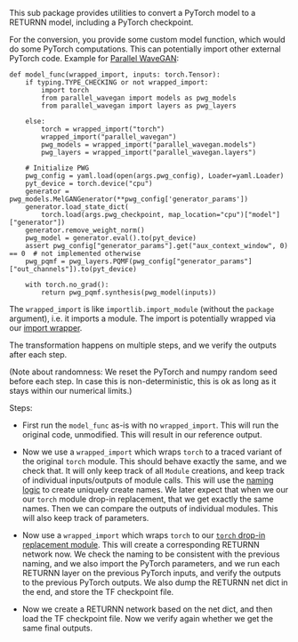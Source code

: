 This sub package provides utilities to convert
a PyTorch model
to a RETURNN model,
including a PyTorch checkpoint.

For the conversion, you provide some custom model function,
which would do some PyTorch computations.
This can potentially import other external PyTorch code.
Example for [Parallel WaveGAN](https://github.com/kan-bayashi/ParallelWaveGAN):

```
def model_func(wrapped_import, inputs: torch.Tensor):
    if typing.TYPE_CHECKING or not wrapped_import:
        import torch
        from parallel_wavegan import models as pwg_models
        from parallel_wavegan import layers as pwg_layers

    else:
        torch = wrapped_import("torch")
        wrapped_import("parallel_wavegan")
        pwg_models = wrapped_import("parallel_wavegan.models")
        pwg_layers = wrapped_import("parallel_wavegan.layers")

    # Initialize PWG
    pwg_config = yaml.load(open(args.pwg_config), Loader=yaml.Loader)
    pyt_device = torch.device("cpu")
    generator = pwg_models.MelGANGenerator(**pwg_config['generator_params'])
    generator.load_state_dict(
        torch.load(args.pwg_checkpoint, map_location="cpu")["model"]["generator"])
    generator.remove_weight_norm()
    pwg_model = generator.eval().to(pyt_device)
    assert pwg_config["generator_params"].get("aux_context_window", 0) == 0  # not implemented otherwise
    pwg_pqmf = pwg_layers.PQMF(pwg_config["generator_params"]["out_channels"]).to(pyt_device)

    with torch.no_grad():
        return pwg_pqmf.synthesis(pwg_model(inputs))
```

The `wrapped_import` is like `importlib.import_module`
(without the `package` argument),
i.e. it imports a module.
The import is potentially wrapped
via our [import wrapper](../import_wrapper).

The transformation happens on multiple steps,
and we verify the outputs after each step.

(Note about randomness:
We reset the PyTorch and numpy random seed before each step.
In case this is non-deterministic,
this is ok as long as it stays within our numerical limits.)

Steps:

* First run the `model_func` as-is with no `wrapped_import`.
  This will run the original code, unmodified.
  This will result in our reference output.

* Now we use a `wrapped_import` which wraps `torch`
  to a traced variant of the original `torch` module.
  This should behave exactly the same,
  and we check that.
  It will only keep track of all `Module` creations,
  and keep track of individual inputs/outputs of module calls.
  This will use the [naming logic](../naming)
  to create uniquely create names.
  We later expect that when we our our `torch` module drop-in replacement,
  that we get exactly the same names.
  Then we can compare the outputs of individual modules.
  This will also keep track of parameters.

* Now use a `wrapped_import` which wraps `torch` 
  to our [`torch` drop-in replacement module](../torch).
  This will create a corresponding RETURNN network now.
  We check the naming to be consistent with the previous naming,
  and we also import the PyTorch parameters,
  and we run each RETURNN layer on the previous PyTorch inputs,
  and verify the outputs to the previous PyTorch outputs.
  We also dump the RETURNN net dict in the end,
  and store the TF checkpoint file.

* Now we create a RETURNN network based on the net dict,
  and then load the TF checkpoint file.
  Now we verify again whether we get the same final outputs.
